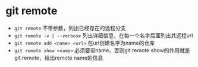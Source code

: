 git remote
==========

* `git remote` 不带参数，列出已经存在的远程分支
* `git remote -v | --verbose` 列出详细信息，在每一个名字后面列出其远程url
* `git remote add <name> <url>` 在url创建名字为name的仓库
* `git remote show <name>` 必须要带name，否则git remote show的作用就是git remote，给出remote name的信息
